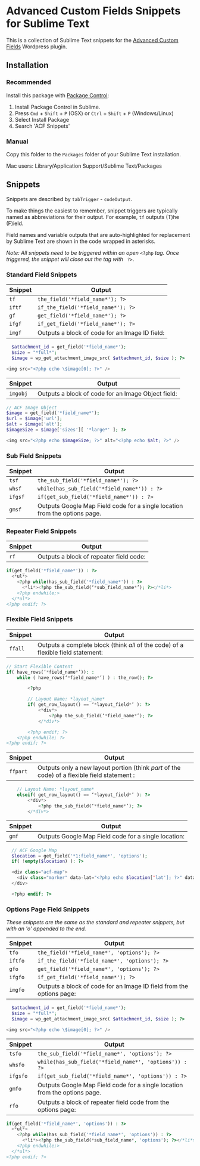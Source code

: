 Advanced Custom Fields Snippets for Sublime Text
================================================

This is a collection of Sublime Text snippets for the [Advanced Custom Fields](http://www.advancedcustomfields.com/) Wordpress plugin.

## Installation

### Recommended

Install this package with [Package Control](https://sublime.wbond.net/):
1. Install Package Control in Sublime.
2. Press `Cmd` + `Shift` + `P` (OSX) or `Ctrl` + `Shift` + `P` (Windows/Linux)
3. Select Install Package
4. Search 'ACF Snippets'

### Manual

Copy this folder to the `Packages` folder of your Sublime Text installation.

Mac users: Library/Application Support/Sublime Text/Packages

## Snippets

Snippets are described by `tabTrigger` - `codeOutput`.

To make things the easiest to remember, snippet triggers are typically named as abbreviations for their output. For example, `tf` outputs (T)he (F)ield.

Field names and variable outputs that are auto-highlighted for replacement by Sublime Text are shown in the code wrapped in asterisks.

*Note: All snippets need to be triggered within an open* `<?php` *tag. Once triggered, the snippet will close out the tag with* ` ?>`.

### Standard Field Snippets
|Snippet|Output|
|-------|------|
| `tf` | `the_field('*field_name*'); ?>` |
| `iftf` | `if_the_field('*field_name*'); ?>` |
| `gf` | `get_field('*field_name*'); ?>` |
| `ifgf` | `if_get_field('*field_name*'); ?>` |
| `imgf` | Outputs a block of code for an Image ID field:|

```php
  $attachment_id = get_field('*field_name*');
  $size = "*full*";
  $image = wp_get_attachment_image_src( $attachment_id, $size ); ?>

<img src="<?php echo \$image[0]; ?>" />
```
|Snippet|Output|
|-------|------|
| `imgobj` | Outputs a block of code for an Image Object field:|

```php
// ACF Image Object
$image = get_field('*field_name*');
$url = $image['url'];
$alt = $image['alt'];
$imageSize = $image['sizes'][ '*large*' ]; ?>

<img src="<?php echo $imageSize; ?>" alt="<?php echo $alt; ?>" />
```

### Sub Field Snippets
|Snippet|Output|
|-------|------|
| `tsf` | `the_sub_field('*field_name*'); ?>` |
| `whsf` | `while(has_sub_field('*field_name*')) : ?>` |
| `ifgsf` | `if(get_sub_field('*field_name*')) : ?>` |
| `gmsf` | Outputs Google Map Field code for a single location from the options page. |

### Repeater Field Snippets
|Snippet|Output|
|-------|------|
| `rf` | Outputs a block of repeater field code: |

```php
if(get_field('*field_name*')) : ?>
  <*ul*>
    <?php while(has_sub_field('*field_name*')) : ?>
      <*li*><?php the_sub_field(‘*sub_field_name*’); ?></*li*>
    <?php endwhile;>
  </*ul*>
<?php endif; ?>
```

### Flexible Field Snippets
|Snippet|Output|
|-------|------|
| `ffall` | Outputs a complete block (think _all_ of the code) of a flexible field statement: |

```php
// Start Flexible Content
if( have_rows(‘*field_name*’)): :
	while ( have_rows(‘*field_name*’) ) : the_row(); ?>

		<?php

		// Layout Name: *layout_name*
		if( get_row_layout() == ‘*layout_field*’ ): ?>
			<*div*>
				<?php the_sub_field(‘*field_name*’); ?>
			</*div*>

		<?php endif; ?>
	<?php endwhile; ?>
<?php endif; ?>
```

|Snippet|Output|
|-------|------|
| `ffpart` | Outputs only a new layout portion (think _part_ of the code) of a flexible field statement : |

```php
	// Layout Name: *layout_name*
	elseif( get_row_layout() == ‘*layout_field*’ ): ?>
		<*div*>
			<?php the_sub_field(‘*field_name*’); ?>
		</*div*>
```

|Snippet|Output|
|-------|------|
| `gmf` | Outputs Google Map Field code for a single location: |

```php
  // ACF Google Map
  $location = get_field('*1:field_name*', 'options');
  if( !empty($location) ): ?>

  <div class="acf-map">
    <div class="marker" data-lat="<?php echo $location['lat']; ?>" data-lng="<?php echo $location['lng']; ?>"></div>
  </div>

  <?php endif; ?>
```

### Options Page Field Snippets
*These snippets are the same as the standard and repeater snippets, but with an 'o' appended to the end.*

|Snippet|Output|
|-------|------|
| `tfo` | `the_field('*field_name*', 'options'); ?>` |
| `iftfo` | `if_the_field('*field_name*', 'options'); ?>` |
| `gfo` | `get_field('*field_name*', 'options'); ?>` |
| `ifgfo` | `if_get_field('*field_name*'); ?>` |
| `imgfo` | Outputs a block of code for an Image ID field from the options page:|

```php
  $attachment_id = get_field('*field_name*');
  $size = "*full*";
  $image = wp_get_attachment_image_src( $attachment_id, $size ); ?>

<img src="<?php echo \$image[0]; ?>" />
```


|Snippet|Output|
|-------|------|
|  `tsfo` | `the_sub_field('*field_name*', 'options'); ?>` |
|  `whsfo` | `while(has_sub_field('*field_name*', 'options')) : ?>` |
| `ifgsfo` | `if(get_sub_field('*field_name*', 'options')) : ?>` |
| `gmfo` | Outputs Google Map Field code for a single location from the options page. |
| `rfo` | Outputs a block of repeater field code from the options page:|

```php
if(get_field('*field_name*', 'options')) : ?>
  <*ul*>
    <?php while(has_sub_field('*field_name*', 'options')) : ?>
      <*li*><?php the_sub_field(*sub_field_name*, 'options'); ?></*li*>
    <?php endwhile;>
  </*ul*>
<?php endif; ?>
```

